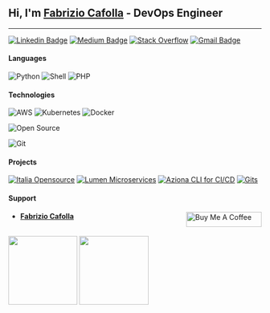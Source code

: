 ## Hi, I'm <a href="https://www.linkedin.com/in/fabrizio-cafolla/">Fabrizio Cafolla</a> - DevOps Engineer

---

[![Linkedin Badge](https://img.shields.io/badge/-LinkedIn-0e76a8?style=flat-square&logo=Linkedin&logoColor=white)](https://www.linkedin.com/in/fabrizio-cafolla)
[![Medium Badge](https://img.shields.io/badge/-Medium-000?style=flat-square&logo=Medium&logoColor=white)](https://fabrizio-cafolla.medium.com/)
[![Stack Overflow](https://img.shields.io/badge/-StackOverflow-fff?style=flat-square&logo=Stackoverflow)](https://stackoverflow.com/users/17202399/fabrizio-cafolla)
[![Gmail Badge](https://img.shields.io/badge/-Gmail-c14438?style=flat-square&logo=Gmail&logoColor=white&link=mailto:developer@fabriziocafolla.com)](mailto:developer@fabriziocafolla)


#### Languages

![Python](https://img.shields.io/badge/-Python-fff?&logo=python)
![Shell](https://img.shields.io/badge/-Shell-fff?&logo=shell&logoColor=007ACC)
![PHP](https://img.shields.io/badge/-PHP-fff?&logo=PHP)

#### Technologies

![AWS](https://img.shields.io/badge/-AWS-fff?&logo=Amazon-AWS&logoColor=232F3E)
![Kubernetes](https://img.shields.io/badge/-Kubernetes-fff?&logo=Kubernetes)
![Docker](https://img.shields.io/badge/-Docker-fff?&logo=Docker)

![Open Source](https://img.shields.io/badge/-Open%20Source-fff?style=flat&logo=open-source-Initiative)

![Git](https://img.shields.io/badge/-Git-fff?style=flat&logo=git)


#### Projects

[![Italia Opensource](https://img.shields.io/badge/Italia%20Opensource-organization-brightgreen?logo=github)](https://github.com/italia-opensource)
[![Lumen Microservices](https://img.shields.io/badge/Lumen%20Microservices-repository-blue?logo=github)](https://github.com/FabrizioCafolla/lumen-microservice)
[![Aziona CLI for CI/CD](https://img.shields.io/badge/Aziona%20CLI-repository-orange?logo=github)](https://github.com/azionaventures/aziona-cli)
[![Gits](https://img.shields.io/badge/Gits-scripts-yellow?logo=github)](https://gist.github.com/FabrizioCafolla)

#### Support

- **[Fabrizio Cafolla](https://www.buymeacoffee.com/fabriziocafolla)**
  <a href="https://www.buymeacoffee.com/fabriziocafolla" target="_blank"><img  align="right" src="https://www.buymeacoffee.com/assets/img/custom_images/orange_img.png" alt="Buy Me A Coffee" style="height: 30px !important; width: 150px !important" ></a>
  
<br><img height="137.3px" src="https://github-readme-stats.vercel.app/api?username=FabrizioCafolla&hide_title=true&hide_border=true&show_icons=true&include_all_commits=true&count_private=true&line_height=21&text_color=000&icon_color=000&theme=graywhite" />
<img height="137.3px" src="https://github-readme-stats.vercel.app/api/top-langs/?username=FabrizioCafolla&hide=html&hide_title=true&hide_border=true&layout=compact&langs_count=7&exclude_repo=comp426&text_color=000&icon_color=ffftheme=graywhite" />
